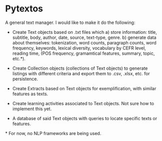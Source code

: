 # Pytextos

A general text manager. I would like to make it do the following:
- Create Text objects based on .txt files which
	a) store information: title, subtitle, body, author, date, source, text-type, genre.
	b) generate data about themselves: tokenization, word counts, paragraph counts,
	   word frequency, keywords, lexical diversity, vocabulary by CEFR level,
	   reading time, (POS frequency, gramamtical features, summary, topic, etc.*).

- Create Collection objects (collections of Text objects) to generate listings
  with different criteria and export them to .csv, .xlsx, etc. for persistence. 

- Create Extracts based on Text objects for exemplification, with similar features as texts.

- Create learning activities associated to Text objects. Not sure how to implement this yet.

- A database of said Text objects with queries to locate specific texts or features.

\* For now, no NLP frameworks are being used.